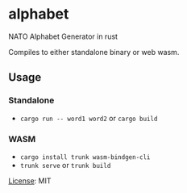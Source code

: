 # alphabet
NATO Alphabet Generator in rust

Compiles to either standalone binary or web wasm.

## Usage

### Standalone
- `cargo run -- word1 word2` or `cargo build`

### WASM
- `cargo install trunk wasm-bindgen-cli`
- `trunk serve` or `trunk build`

[License](LICENSE): MIT
